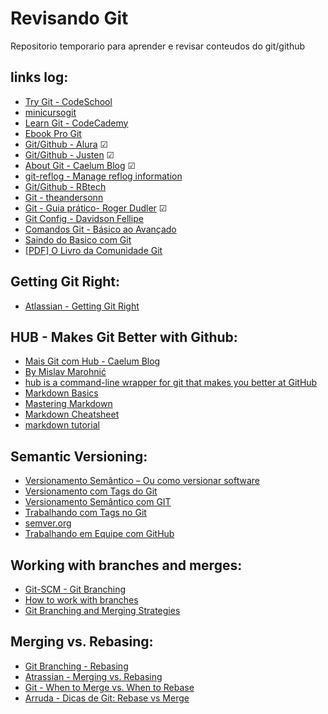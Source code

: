 # Revisando Git

Repositorio temporario para aprender e revisar conteudos do git/github


## links log: 

* [Try Git - CodeSchool](https://try.github.io/levels/1/challenges/1)
* [minicursogit](http://minicursogit.github.io/)
* [Learn Git - CodeCademy](https://www.codecademy.com/learn/learn-git)
* [Ebook Pro Git](https://git-scm.com/book/en/v2)
* [Git/Github - Alura](https://cursos.alura.com.br/course/git) ☑
* [Git/Github - Justen](http://willianjusten.teachable.com/courses/git-e-github-para-iniciantes/lectures/908680 "Basic about ramifications - (Branches)") ☑
* [About Git - Caelum Blog](http://bit.ly/git-nem-tudo-esta-perdido) ☑
* [git-reflog - Manage reflog information](https://git-scm.com/docs/git-reflog)
* [Git/Github - RBtech](http://bit.ly/CursoBasicoGit-RBtech)
* [Git - theandersonn](http://bit.ly/ComandosGit)
* [Git - Guia prático- Roger Dudler](http://rogerdudler.github.io/git-guide/index.pt_BR.html) ☑
* [Git Config - Davidson Fellipe](http://bit.ly/Configurando-Git-Como-Profissinal)
* [Comandos Git - Básico ao Avançado](http://comandosgit.github.io/)
* [Saindo do Basico com Git](http://imasters.com.br/desenvolvimento/saindo-do-basico-com-git/ "via portal iMasters")
* [[PDF] O Livro da Comunidade Git](http://djalma.blog.br/material-texto/git-book.pdf)

## Getting Git Right:
* [Atlassian - Getting Git Right](https://www.atlassian.com/git/ "Getting Git right, with tutorials, news and tips.")

## HUB - Makes Git Better with Github:
* [Mais Git com Hub - Caelum Blog](http://blog.caelum.com.br/github-na-linha-de-comando/)
* [By Mislav Marohnić](https://github.com/github/hub)
* [hub is a command-line wrapper for git that makes you better at GitHub](https://hub.github.com/)
* [Markdown Basics](http://markdown-guide.readthedocs.io/en/latest/basics.html "This should cover 99% of your Markdown needs!")
* [Mastering Markdown](https://guides.github.com/features/mastering-markdown/ "markdown by GitHub")
* [Markdown Cheatsheet](https://github.com/adam-p/markdown-here/wiki/Markdown-Cheatsheet "markdown guide by Adam Pritchard")
* [markdown tutorial](http://www.markdowntutorial.com/ "Markdown Tutotial")

## Semantic Versioning:

* [Versionamento Semântico – Ou como versionar software](https://fjorgemota.com/versionamento-semantico-ou-como-versionar-software/)
* [Versionamento com Tags do Git](http://bit.ly/semantica-de-versionamento-com-tags-do-git)
* [Versionamento Semântico com GIT](http://www.jorgejardim.com.br/versionamento-semantico-com-git/)
* [Trabalhando com Tags no Git](http://martinsdev.com.br/sem-categoria/trabalhando-com-tags-no-git)
* [semver.org](http://semver.org/)
* [Trabalhando em Equipe com GitHub](http://slides.com/renatofilho/github-equipe#/)

## Working with branches and merges:

* [Git-SCM - Git Branching](http://bit.ly/Basic-Branching-and-Merging)
* [How to work with branches](https://youtu.be/JTE2Fn_sCZs)
* [Git Branching and Merging Strategies](https://youtu.be/to6tIdy5rNc)

## Merging vs. Rebasing:

* [Git Branching - Rebasing](https://git-scm.com/book/en/v2/Git-Branching-Rebasing "Git --distributed-is-the-new-centralized")
* [Atrassian - Merging vs. Rebasing](https://www.atlassian.com/git/tutorials/merging-vs-rebasing/ "atlassian - Tutorials: Merging vs. Rebasing")
* [Git - When to Merge vs. When to Rebase](https://www.derekgourlay.com/blog/git-when-to-merge-vs-when-to-rebase/ "via Derek Gourlay")
* [Arruda - Dicas de Git: Rebase vs Merge](http://www.arruda.blog.br/programacao/dicas-de-git-rebase-vs-merge/)
 
